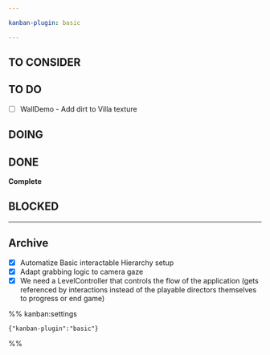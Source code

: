 ```yaml
---

kanban-plugin: basic

---
```


## TO CONSIDER



## TO DO

- [ ] WallDemo - Add dirt to Villa texture


## DOING



## DONE

**Complete**


## BLOCKED



***

## Archive

- [x] Automatize Basic interactable Hierarchy setup
- [x] Adapt grabbing logic to camera gaze
- [x] We need a LevelController that controls the flow of the application (gets referenced by interactions instead of the playable directors themselves to progress or end game)

%% kanban:settings
```
{"kanban-plugin":"basic"}
```
%%